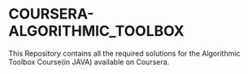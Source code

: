 # COURSERA-ALGORITHMIC_TOOLBOX
This Repository contains all the required solutions for the Algorithmic Toolbox Course(in JAVA) available on Coursera.
